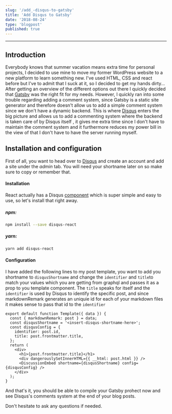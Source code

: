 ```yaml
---
slug: '/add_-disqus-to-gatsby'
title: 'Add Disqus to Gatsby'
date: '2018-08-24'
type: 'blogpost'
published: true
---
```


---

## Introduction

Everybody knows that summer vacation means extra time for personal projects, I decided to use mine to move my former WordPress website to a new platform to learn something new.
I've used HTML, CSS and react before but I've to admit that I suck at it, so I decided to get my hands dirty... After getting an overview of the different options out there I quickly decided that [Gatsby](https://www.gatsbyjs.org) was the right fit for my needs.
However, I quickly ran into some trouble regarding adding a comment system, since Gatsby is a static site generator and therefore doesn't allow us to add a simple comment system since we don't have a dynamic backend. This is where [Disqus](https://disqus.com) enters the big picture and allows us to add a commenting system where the backend is taken care of by Disqus itself , it gives me extra time since I don't have to maintain the comment system and it furthermore reduces my power bill in the view of that I don't have to have the server running myself.

## Installation and configuration

First of all, you want to head over to [Disqus](https://disqus.com) and create an account and add a site under the _admin_ tab. You will need your shortname later on so make sure to copy or remember that.

#### Installation

React actually has a Disqus [component](https://github.com/disqus/disqus-react) which is super simple and easy to use, so let's install that right away.

##### npm:

```bash
npm install --save disqus-react
```

##### yarn:

```bash
yarn add disqus-react
```

#### Configuration

I have added the following lines to my post template, you want to add you shortname to `disqusShortname` and change the `identifier` and `title`to match your values which you are getting from graphql and passes it as a prop to you template component.
The `title` speaks for itself and the `identifier` is used by Disqus to identify the specific post, and since markdownRemark generates an uniquie id for each of your markdown files it makes sense to pass that id to the `identifier`

```jsx{3-7,12}
export default function Template({ data }) {
  const { markdownRemark: post } = data;
  const disqusShortname = '<insert-disqus-shortname-here>';
  const disqusConfig = {
    identifier: post.id,
    title: post.frontmatter.title,
  };
  return (
    <div>
      <h1>{post.frontmatter.title}</h1>
      <div dangerouslySetInnerHTML={{ __html: post.html }} />
      <DiscussionEmbed shortname={disqusShortname} config={disqusConfig} />
    </div>
  );
}
```

And that's it, you should be able to compile your Gatsby prohect now and see Disqus's comments system at the end of your blog posts.

Don't hesitate to ask any questions if needed.
